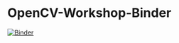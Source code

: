 # OpenCV-Workshop-Binder

[![Binder](https://mybinder.org/badge_logo.svg)](https://mybinder.org/v2/gh/Filtry/OpenCV-binder/HEAD)
